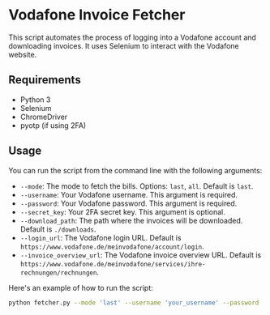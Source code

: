 # Vodafone Invoice Fetcher

This script automates the process of logging into a Vodafone account and downloading invoices. It uses Selenium to interact with the Vodafone website.

## Requirements

- Python 3
- Selenium
- ChromeDriver
- pyotp (if using 2FA)

## Usage

You can run the script from the command line with the following arguments:

- `--mode`: The mode to fetch the bills. Options: `last`, `all`. Default is `last`.
- `--username`: Your Vodafone username. This argument is required.
- `--password`: Your Vodafone password. This argument is required.
- `--secret_key`: Your 2FA secret key. This argument is optional.
- `--download_path`: The path where the invoices will be downloaded. Default is `./downloads`.
- `--login_url`: The Vodafone login URL. Default is `https://www.vodafone.de/meinvodafone/account/login`.
- `--invoice_overview_url`: The Vodafone invoice overview URL. Default is `https://www.vodafone.de/meinvodafone/services/ihre-rechnungen/rechnungen`.

Here's an example of how to run the script:

```bash
python fetcher.py --mode 'last' --username 'your_username' --password 'your_password' --secret_key 'your_secret_key'
```
